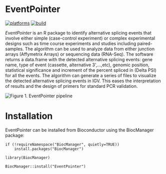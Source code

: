 # EventPointer

[![platforms](http://bioconductor.org/shields/availability/3.8/EventPointer.svg)](http://bioconductor.org/packages/release/bioc/html/EventPointer.html)
[![build](http://bioconductor.org/shields/build/devel/bioc/EventPointer.svg)](http://bioconductor.org/packages/release/bioc/html/EventPointer.html)

*EventPointer* is an R package to identify alternative splicing events 
		that involve either simple (case-control experiment) or complex experimental designs 
		such as time course experiments and studies including paired-samples. The algorithm can
		be used to analyze data from either junction arrays (Affymetrix Arrays) or sequencing data (RNA-Seq). 
		The software returns a data.frame with the detected alternative splicing 
		events: gene name, type of event (cassette, alternative 3',...,etc), genomic 
		position, statistical significance and increment of the percent spliced in (Delta PSI) for all 
		the events.
		The algorithm can generate a series of files to visualize the detected alternative 
		splicing events in IGV. This eases the interpretation of results and the design 
		of primers for standard PCR validation.

![**Figure 1.** EventPointer pipeline ](https://github.com/jpromeror/EventPointer/blob/master/vignettes/Figure1.png)

# Installation
EventPointer can be installed from Bioconductor using the BiocManager package:

```{r, eval=FALSE}
if (!requireNamespace("BiocManager", quietly=TRUE))
    install.packages("BiocManager")

library(BiocManager)

BiocManager::install("EventPointer")
```
